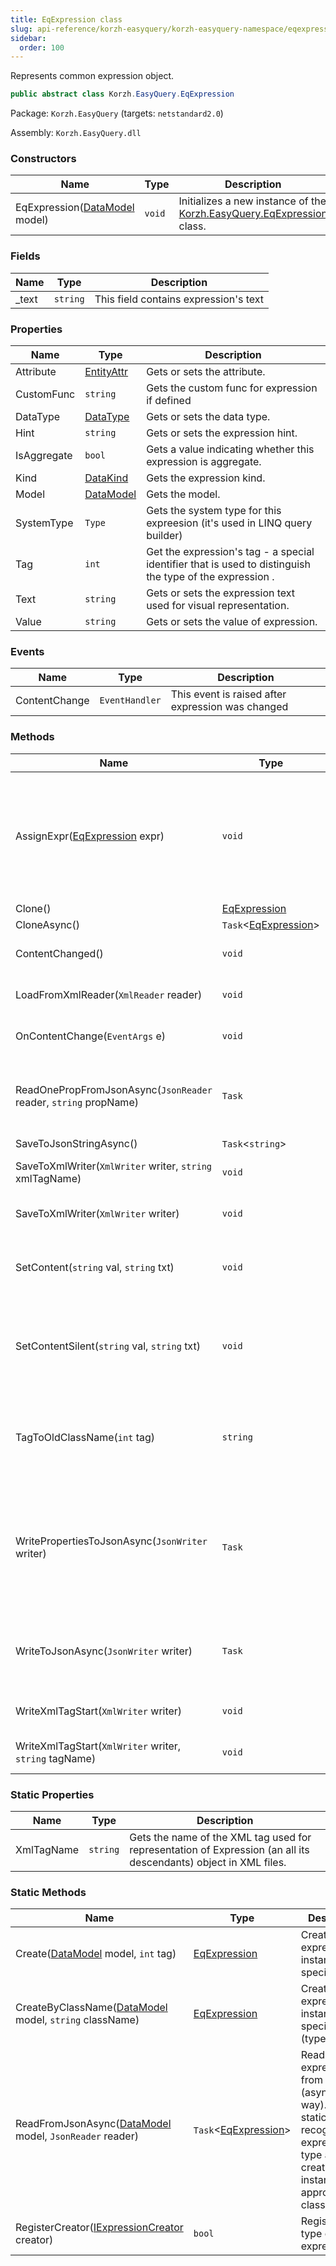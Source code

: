 ```yaml
---
title: EqExpression class
slug: api-reference/korzh-easyquery/korzh-easyquery-namespace/eqexpression-class
sidebar:
  order: 100
---
```


Represents common expression object.
```csharp
public abstract class Korzh.EasyQuery.EqExpression

```
Package: `Korzh.EasyQuery` (targets: `netstandard2.0`)

Assembly: `Korzh.EasyQuery.dll`

### Constructors

| Name | Type | Description | 
| --- | --- | --- | 
| EqExpression([DataModel](/easyquery/docs/api-reference/korzh-easyquery/korzh-easyquery-namespace/datamodel-class) model) | `void` | Initializes a new instance of the [Korzh.EasyQuery.EqExpression](/easyquery/docs/api-reference/korzh-easyquery/korzh-easyquery-namespace/eqexpression-class) class. | 


### Fields

| Name | Type | Description | 
| --- | --- | --- | 
| _text | `string` | This field contains expression's text | 


### Properties

| Name | Type | Description | 
| --- | --- | --- | 
| Attribute | [EntityAttr](/easyquery/docs/api-reference/korzh-easyquery/korzh-easyquery-namespace/entityattr-class) | Gets or sets the attribute. | 
| CustomFunc | `string` | Gets the custom func for expression if defined | 
| DataType | [DataType](/easyquery/docs/api-reference/easydata-core/easydata-namespace/datatype-enum) | Gets or sets the data type. | 
| Hint | `string` | Gets or sets the expression hint. | 
| IsAggregate | `bool` | Gets a value indicating whether this expression is aggregate. | 
| Kind | [DataKind](/easyquery/docs/api-reference/korzh-easyquery/korzh-easyquery-namespace/datakind-enum) | Gets the expression kind. | 
| Model | [DataModel](/easyquery/docs/api-reference/korzh-easyquery/korzh-easyquery-namespace/datamodel-class) | Gets the model. | 
| SystemType | `Type` | Gets the system type for this expreesion (it's used in LINQ query builder) | 
| Tag | `int` | Get the expression's tag - a special identifier that is used to distinguish the type of the expression . | 
| Text | `string` | Gets or sets the expression text used for visual representation. | 
| Value | `string` | Gets or sets the value of expression. | 


### Events

| Name | Type | Description | 
| --- | --- | --- | 
| ContentChange | `EventHandler` | This event is raised after expression was changed | 


### Methods

| Name | Type | Description | 
| --- | --- | --- | 
| AssignExpr([EqExpression](/easyquery/docs/api-reference/korzh-easyquery/korzh-easyquery-namespace/eqexpression-class) expr) | `void` | Assigns some expression to this one.  This method just does nothing in the base class but can perform some actions in Expression descendants. | 
| Clone() | [EqExpression](/easyquery/docs/api-reference/korzh-easyquery/korzh-easyquery-namespace/eqexpression-class) |  | 
| CloneAsync() | `Task`&lt;[EqExpression](/easyquery/docs/api-reference/korzh-easyquery/korzh-easyquery-namespace/eqexpression-class)&gt; |  | 
| ContentChanged() | `void` | Invoke ContentChange event | 
| LoadFromXmlReader(`XmlReader` reader) | `void` | Loads expression from XML. | 
| OnContentChange(`EventArgs` e) | `void` | Raises the ContentChange event. | 
| ReadOnePropFromJsonAsync(`JsonReader` reader, `string` propName) | `Task` | Reads one expression property from JSON  (asynchronous way). | 
| SaveToJsonStringAsync() | `Task`&lt;`string`&gt; |  | 
| SaveToXmlWriter(`XmlWriter` writer, `string` xmlTagName) | `void` | Saves expression to XML writer. | 
| SaveToXmlWriter(`XmlWriter` writer) | `void` | Saves expression to XML writer. | 
| SetContent(`string` val, `string` txt) | `void` | Sets the content of the expression (both its value and text). | 
| SetContentSilent(`string` val, `string` txt) | `void` | Sets the content of the expression silently (without calling ContentChanged event). | 
| TagToOldClassName(`int` tag) | `string` | Converts the expression's tag value to the name of old expression class (like "CONST" or "ENTATTR"). | 
| WritePropertiesToJsonAsync(`JsonWriter` writer) | `Task` | Writes all experssion properties to JSON (asynchronous way).  This method must be overriden in the descendant classes | 
| WriteToJsonAsync(`JsonWriter` writer) | `Task` | Write the content of the expression to JSON  (asynchronous way). | 
| WriteXmlTagStart(`XmlWriter` writer) | `void` | Writes the expression XML tag start. | 
| WriteXmlTagStart(`XmlWriter` writer, `string` tagName) | `void` | Writes the expression XML tag start. | 


### Static Properties

| Name | Type | Description | 
| --- | --- | --- | 
| XmlTagName | `string` | Gets the name of the XML tag used for representation of Expression (an all its descendants) object in XML files. | 


### Static Methods

| Name | Type | Description | 
| --- | --- | --- | 
| Create([DataModel](/easyquery/docs/api-reference/korzh-easyquery/korzh-easyquery-namespace/datamodel-class) model, `int` tag) | [EqExpression](/easyquery/docs/api-reference/korzh-easyquery/korzh-easyquery-namespace/eqexpression-class) | Creates the expression instance of specified type. | 
| CreateByClassName([DataModel](/easyquery/docs/api-reference/korzh-easyquery/korzh-easyquery-namespace/datamodel-class) model, `string` className) | [EqExpression](/easyquery/docs/api-reference/korzh-easyquery/korzh-easyquery-namespace/eqexpression-class) | Creates the expression instance of specified class (type) name. | 
| ReadFromJsonAsync([DataModel](/easyquery/docs/api-reference/korzh-easyquery/korzh-easyquery-namespace/datamodel-class) model, `JsonReader` reader) | `Task`&lt;[EqExpression](/easyquery/docs/api-reference/korzh-easyquery/korzh-easyquery-namespace/eqexpression-class)&gt; | Reads one expression from JSON.(asynchronous way).  This static function recognizes the expression type and creates an instance of appropriate class. | 
| RegisterCreator([IExpressionCreator](/easyquery/docs/api-reference/korzh-easyquery/korzh-easyquery-namespace/iexpressioncreator-interface) creator) | `bool` | Registers new type of expression. |
